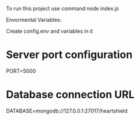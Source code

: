 To run this project use command
node index.js

Envormental Variables:

Create config.env and variables in it
# Server port configuration
PORT=5000

# Database connection URL
DATABASE=mongodb://127.0.0.1:27017/heartshield

